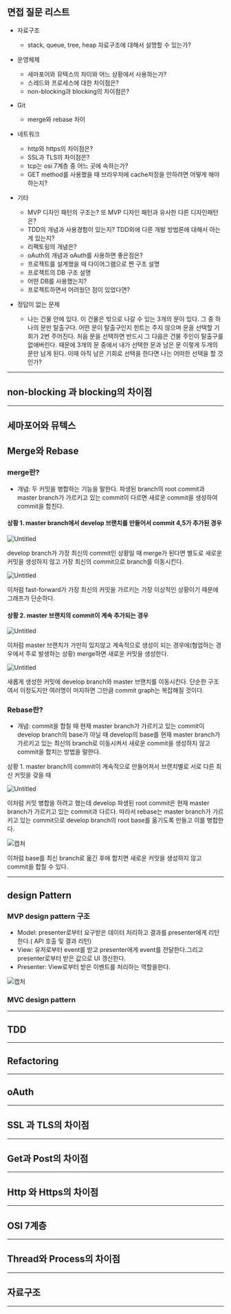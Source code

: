  ## 면접 질문 리스트
 
 - 자료구조
   - stack, queue, tree, heap 자료구조에 대해서 설명할 수 있는가? 
   
 - 운영체제
   - 세마포어와 뮤텍스의 차이와 어느 상황에서 사용하는가?
   - 스레드와 프로세스에 대한 차이점은?
   - non-blocking과 blocking의 차이점은?
   
 - Git
   - merge와 rebase 차이
 
 - 네트워크
   - http와 https의 차이점은?
   - SSL과 TLS의 차이점은? 
   - tcp는 osi 7계층 중 어느 곳에 속하는가?
   - GET method를 사용했을 때 브라우저에 cache저장을 안하려면 어떻게 해야하는지?
  
 - 기타
   - MVP 디자인 패턴의 구조는? 또 MVP 디자인 패턴과 유사한 다른 디자인패턴은?
   - TDD의 개념과 사용경험이 있는지? TDD외에 다른 개발 방법론에 대해서 아는게 있는지?
   - 리팩토링의 개념은?
   - oAuth의 개념과 oAuth를 사용하면 좋은점은?
   - 프로젝트를 설계했을 때 다이어그램으로 짠 구조 설명
   - 프로젝트의 DB 구조 설명
   - 어떤 DB를 사용했는지?
   - 프로젝트하면서 어려웠던 점이 있었다면?
 
 - 정답이 없는 문제
   - 나는 건물 안에 있다. 이 건물은 밖으로 나갈 수 있는 3개의 문이 있다. 그 중 하나의 문만 탈출구다. 
     어떤 문이 탈출구인지 힌트는 주지 않으며 문을 선택할 기회가 2번 주어진다. 
     처음 문을 선택하면 반드시 그 다음은 건물 주인이 탈출구를 없애버린다.
     때문에 3개의 문 중에서 내가 선택한 문과 남은 문 이렇게 두개의 문만 남게 된다. 이때 아직 남은 기회로 선택을 한다면
     나는 어떠한 선택을 할 것인가? 


 ____
 
 ## non-blocking 과 blocking의 차이점
 ____

 ## 세마포어와 뮤텍스

 ## Merge와 Rebase
  ### merge란?
  - 개념: 두 커밋을 병합하는 기능을 말한다. 파생된 branch의 root commit과 master branch가 가르키고 있는 commit이 다르면 새로운 commit을 생성하여 commit을 합친다.

  #### 상황 1. master branch에서 develop 브랜치를 만들어서 commit 4,5가 추가된 경우

  ![Untitled](https://user-images.githubusercontent.com/45396949/122182171-00122380-cec5-11eb-923e-5997d328d4c7.png)

  develop branch가 가장 최신의 commit인 상황일 때 merge가 된다면 별도로 새로운 커밋을 생성하지 않고 가장 최신의 commit으로 branch를 이동시킨다.

  ![Untitled](https://user-images.githubusercontent.com/45396949/122182534-53847180-cec5-11eb-9cf5-5f4b086480c3.png)

  이처럼 fast-forward가 가장 최신의 커밋을 가르키는 가장 이상적인 상황이기 때문에 그래프가 단순하다.

  #### 상황 2. master 브랜치의 commit이 계속 추가되는 경우

  ![Untitled](https://user-images.githubusercontent.com/45396949/122183630-63508580-cec6-11eb-8275-13f1a33eb57b.png)

  이처럼 master 브랜치가 가만히 있지않고 계속적으로 생성이 되는 경우에(협업하는 경우에서 주로 발생하는 상황)  merge하면 새로운 커밋을 생성한다.

  ![Untitled](https://user-images.githubusercontent.com/45396949/122183777-8713cb80-cec6-11eb-9715-2d1f8ef0ef14.png)

  새롭게 생성한 커밋에 develop branch와 master 브랜치를 이동시킨다. 단순한 구조여서 이정도지만 여러명이 머지하면 그만큼 commit graph는 복잡해질 것이다. 

  ### Rebase란?

  - 개념: commit을 합칠 때 현재 master branch가 가르키고 있는 commit이 develop branch의 base가 아닐 때 develop의 base를 
    현재 master branch가 가르키고 있는 최신의 branch로 이동시켜서 새로운 commit을 생성하지 않고 commit을 합치는 방법을 말한다.  

  상황 1.   master branch의 commit이 계속적으로 만들어져서 브랜치별로 서로 다른 최신 커밋을 갖을 때

  ![Untitled](https://user-images.githubusercontent.com/45396949/122184479-35b80c00-cec7-11eb-9ab1-52dd1ac6c05f.png)

  이처럼 커밋 병합을 하려고 했는데 develop 파생된 root commit은 현재 master branch가 가르키고 있는 commit과 다르다. 따라서 rebase는 master branch가 가르키고 있는 
  commit으로 develop branch의 root base를 옮기도록 만들고 이를 병합한다. 

  ![캡처](https://user-images.githubusercontent.com/45396949/122184964-b2e38100-cec7-11eb-9be3-3389cc4cecdc.PNG)

  이처럼 base를 최신 branch로 옮긴 후에 합치면 새로운 커밋을 생성하지 않고 commit을 합칠 수 있다. 
 ____

 ## design Pattern
 ### MVP design pattern 구조
 - Model: presenter로부터 요구받은 데이터 처리하고 결과를 presenter에게 리턴한다.( API 호출 및 결과 리턴)
 - View: 유저로부터 event를 받고 presenter에게 event를 전달한다.그리고 presenter로부터 받은 값으로 UI 갱신한다.
 - Presenter: View로부터 받은 이벤트를 처리하는 역할을한다. 
 
 ![캡처](https://user-images.githubusercontent.com/45396949/122187083-a95b1880-cec9-11eb-9fd2-729c4f444898.PNG)
 
 ### MVC design pattern 
 ____
 ## TDD
 ____
 ## Refactoring
 ____
 ## oAuth
 ____
 ## SSL 과 TLS의 차이점
  ____
 ## Get과 Post의 차이점
  ____
 ## Http 와 Https의 차이점
  ____
 ## OSI 7계층
  ____
 ## Thread와 Process의 차이점
  ____
 ## 자료구조 
  ____
